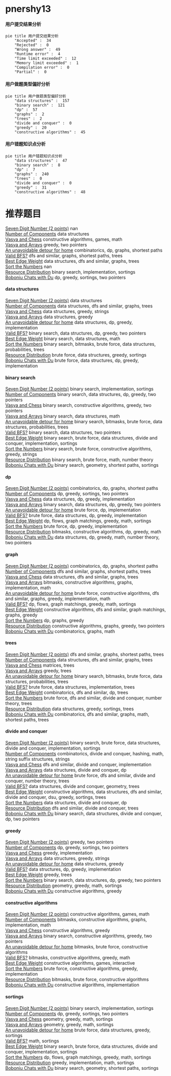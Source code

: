 # pnershy13
<!-- tabs:start -->
#### **用户提交结果分析**

```mermaid
pie title 用户提交结果分析
    "Accepted" :  34
    "Rejected" :  0
    "Wrong answer" :  49
    "Runtime error" :  4
    "Time limit exceeded" :  12
    "Memory limit exceeded" :  1
    "Compilation error" :  0
    "Partial" :  0
```
#### **用户做题类型偏好分析**

```mermaid
pie title 用户做题类型偏好分析
    "data structures" :  157
    "binary search" :  121
    "dp" :  57
    "graphs" :  2
    "trees" :  2
    "divide and conquer" :  0
    "greedy" :  20
    "constructive algorithms" :  45
```
#### **用户错题知识点分析**

```mermaid
pie title 用户错题知识点分析
    "data structures" :  47
    "binary search" :  8
    "dp" :  7
    "graphs" :  240
    "trees" :  0
    "divide and conquer" :  0
    "greedy" :  31
    "constructive algorithms" :  48
```
<!-- tabs:end -->
# 推荐题目
[Seven Digit Number (2 points)](https://codeforces.com/contest/1164/problem/M)		nan		  
[Number of Components](http://codeforces.com/problemset/problem/1270/H)		data structures		  
[Vasya and Chess](http://codeforces.com/problemset/problem/493/D)		constructive algorithms,
                        games,
                        math		  
[Vasya and Arrays](http://codeforces.com/problemset/problem/1036/D)		greedy,
                        two pointers		  
[An unavoidable detour for home](http://codeforces.com/problemset/problem/814/E)		combinatorics,
                        dp,
                        graphs,
                        shortest paths		  
[Valid BFS?](http://codeforces.com/problemset/problem/1037/D)		dfs and similar,
                        graphs,
                        shortest paths,
                        trees		  
[Best Edge Weight](http://codeforces.com/problemset/problem/827/D)		data structures,
                        dfs and similar,
                        graphs,
                        trees		  
[Sort the Numbers](https://codeforces.com/contest/1376/problem/A1)		nan		  
[Resource Distribution](https://codeforces.com/contest/966/problem/B)		binary search,
                        implementation,
                        sortings		  
[Boboniu Chats with Du](https://codeforces.com/contest/1395/problem/D)		dp,
                        greedy,
                        sortings,
                        two pointers		  
<!-- tabs:start -->
#### **data structures**
[Seven Digit Number (2 points)](http://codeforces.com/problemset/problem/1270/H)		data structures		  
[Number of Components](http://codeforces.com/problemset/problem/827/D)		data structures,
                        dfs and similar,
                        graphs,
                        trees		  
[Vasya and Chess](http://codeforces.com/problemset/problem/797/C)		data structures,
                        greedy,
                        strings		  
[Vasya and Arrays](http://codeforces.com/problemset/problem/573/E)		data structures,
                        greedy		  
[An unavoidable detour for home](http://codeforces.com/problemset/problem/1278/C)		data structures,
                        dp,
                        greedy,
                        implementation		  
[Valid BFS?](http://codeforces.com/problemset/problem/1492/C)		binary search,
                        data structures,
                        dp,
                        greedy,
                        two pointers		  
[Best Edge Weight](http://codeforces.com/problemset/problem/1490/G)		binary search,
                        data structures,
                        math		  
[Sort the Numbers](http://codeforces.com/problemset/problem/1479/D)		binary search,
                        bitmasks,
                        brute force,
                        data structures,
                        probabilities,
                        trees		  
[Resource Distribution](http://codeforces.com/problemset/problem/1497/A)		brute force,
                        data structures,
                        greedy,
                        sortings		  
[Boboniu Chats with Du](http://codeforces.com/problemset/problem/1491/C)		brute force,
                        data structures,
                        dp,
                        greedy,
                        implementation		  
#### **binary search**
[Seven Digit Number (2 points)](https://codeforces.com/contest/966/problem/B)		binary search,
                        implementation,
                        sortings		  
[Number of Components](http://codeforces.com/problemset/problem/1492/C)		binary search,
                        data structures,
                        dp,
                        greedy,
                        two pointers		  
[Vasya and Chess](http://codeforces.com/problemset/problem/1463/D)		binary search,
                        constructive algorithms,
                        greedy,
                        two pointers		  
[Vasya and Arrays](http://codeforces.com/problemset/problem/1490/G)		binary search,
                        data structures,
                        math		  
[An unavoidable detour for home](http://codeforces.com/problemset/problem/1479/D)		binary search,
                        bitmasks,
                        brute force,
                        data structures,
                        probabilities,
                        trees		  
[Valid BFS?](http://codeforces.com/problemset/problem/1436/E)		binary search,
                        data structures,
                        two pointers		  
[Best Edge Weight](http://codeforces.com/problemset/problem/1461/D)		binary search,
                        brute force,
                        data structures,
                        divide and conquer,
                        implementation,
                        sortings		  
[Sort the Numbers](http://codeforces.com/problemset/problem/1493/C)		binary search,
                        brute force,
                        constructive algorithms,
                        greedy,
                        strings		  
[Resource Distribution](http://codeforces.com/problemset/problem/1487/D)		binary search,
                        brute force,
                        math,
                        number theory		  
[Boboniu Chats with Du](http://codeforces.com/problemset/problem/1486/B)		binary search,
                        geometry,
                        shortest paths,
                        sortings		  
#### **dp**
[Seven Digit Number (2 points)](http://codeforces.com/problemset/problem/814/E)		combinatorics,
                        dp,
                        graphs,
                        shortest paths		  
[Number of Components](https://codeforces.com/contest/1395/problem/D)		dp,
                        greedy,
                        sortings,
                        two pointers		  
[Vasya and Chess](http://codeforces.com/problemset/problem/1278/C)		data structures,
                        dp,
                        greedy,
                        implementation		  
[Vasya and Arrays](http://codeforces.com/problemset/problem/1492/C)		binary search,
                        data structures,
                        dp,
                        greedy,
                        two pointers		  
[An unavoidable detour for home](https://codeforces.com/contest/1457/problem/C)		brute force,
                        dp,
                        implementation		  
[Valid BFS?](http://codeforces.com/problemset/problem/1491/C)		brute force,
                        data structures,
                        dp,
                        greedy,
                        implementation		  
[Best Edge Weight](http://codeforces.com/problemset/problem/1437/C)		dp,
                        flows,
                        graph matchings,
                        greedy,
                        math,
                        sortings		  
[Sort the Numbers](http://codeforces.com/problemset/problem/1499/B)		brute force,
                        dp,
                        greedy,
                        implementation		  
[Resource Distribution](http://codeforces.com/problemset/problem/1491/D)		bitmasks,
                        constructive algorithms,
                        dp,
                        greedy,
                        math		  
[Boboniu Chats with Du](http://codeforces.com/problemset/problem/1497/E1)		data structures,
                        dp,
                        greedy,
                        math,
                        number theory,
                        two pointers		  
#### **graph**
[Seven Digit Number (2 points)](http://codeforces.com/problemset/problem/814/E)		combinatorics,
                        dp,
                        graphs,
                        shortest paths		  
[Number of Components](http://codeforces.com/problemset/problem/1037/D)		dfs and similar,
                        graphs,
                        shortest paths,
                        trees		  
[Vasya and Chess](http://codeforces.com/problemset/problem/827/D)		data structures,
                        dfs and similar,
                        graphs,
                        trees		  
[Vasya and Arrays](http://codeforces.com/problemset/problem/388/B)		bitmasks,
                        constructive algorithms,
                        graphs,
                        implementation,
                        math		  
[An unavoidable detour for home](http://codeforces.com/problemset/problem/1487/C)		brute force,
                        constructive algorithms,
                        dfs and similar,
                        graphs,
                        greedy,
                        implementation,
                        math		  
[Valid BFS?](http://codeforces.com/problemset/problem/1437/C)		dp,
                        flows,
                        graph matchings,
                        greedy,
                        math,
                        sortings		  
[Best Edge Weight](http://codeforces.com/problemset/problem/1470/D)		constructive algorithms,
                        dfs and similar,
                        graph matchings,
                        graphs,
                        greedy		  
[Sort the Numbers](http://codeforces.com/problemset/problem/1476/C)		dp,
                        graphs,
                        greedy		  
[Resource Distribution](http://codeforces.com/problemset/problem/1304/D)		constructive algorithms,
                        graphs,
                        greedy,
                        two pointers		  
[Boboniu Chats with Du](http://codeforces.com/problemset/problem/1475/C)		combinatorics,
                        graphs,
                        math		  
#### **trees**
[Seven Digit Number (2 points)](http://codeforces.com/problemset/problem/1037/D)		dfs and similar,
                        graphs,
                        shortest paths,
                        trees		  
[Number of Components](http://codeforces.com/problemset/problem/827/D)		data structures,
                        dfs and similar,
                        graphs,
                        trees		  
[Vasya and Chess](http://codeforces.com/problemset/problem/578/F)		matrices,
                        trees		  
[Vasya and Arrays](http://codeforces.com/problemset/problem/526/G)		greedy,
                        trees		  
[An unavoidable detour for home](http://codeforces.com/problemset/problem/1479/D)		binary search,
                        bitmasks,
                        brute force,
                        data structures,
                        probabilities,
                        trees		  
[Valid BFS?](http://codeforces.com/problemset/problem/1511/C)		brute force,
                        data structures,
                        implementation,
                        trees		  
[Best Edge Weight](http://codeforces.com/problemset/problem/1499/F)		combinatorics,
                        dfs and similar,
                        dp,
                        trees		  
[Sort the Numbers](http://codeforces.com/problemset/problem/1491/E)		brute force,
                        dfs and similar,
                        divide and conquer,
                        number theory,
                        trees		  
[Resource Distribution](http://codeforces.com/problemset/problem/1466/D)		data structures,
                        greedy,
                        sortings,
                        trees		  
[Boboniu Chats with Du](http://codeforces.com/problemset/problem/1495/D)		combinatorics,
                        dfs and similar,
                        graphs,
                        math,
                        shortest paths,
                        trees		  
#### **divide and conquer**
[Seven Digit Number (2 points)](http://codeforces.com/problemset/problem/1461/D)		binary search,
                        brute force,
                        data structures,
                        divide and conquer,
                        implementation,
                        sortings		  
[Number of Components](http://codeforces.com/problemset/problem/1466/G)		combinatorics,
                        divide and conquer,
                        hashing,
                        math,
                        string suffix structures,
                        strings		  
[Vasya and Chess](http://codeforces.com/problemset/problem/1490/D)		dfs and similar,
                        divide and conquer,
                        implementation		  
[Vasya and Arrays](https://codeforces.com/contest/1483/problem/C)		data structures,
                        divide and conquer,
                        dp		  
[An unavoidable detour for home](http://codeforces.com/problemset/problem/1491/E)		brute force,
                        dfs and similar,
                        divide and conquer,
                        number theory,
                        trees		  
[Valid BFS?](http://codeforces.com/problemset/problem/1303/G)		data structures,
                        divide and conquer,
                        geometry,
                        trees		  
[Best Edge Weight](http://codeforces.com/problemset/problem/1494/D)		constructive algorithms,
                        data structures,
                        dfs and similar,
                        divide and conquer,
                        dsu,
                        greedy,
                        sortings,
                        trees		  
[Sort the Numbers](http://codeforces.com/problemset/problem/1482/E)		data structures,
                        divide and conquer,
                        dp		  
[Resource Distribution](http://codeforces.com/problemset/problem/566/C)		dfs and similar,
                        divide and conquer,
                        trees		  
[Boboniu Chats with Du](http://codeforces.com/problemset/problem/1428/F)		binary search,
                        data structures,
                        divide and conquer,
                        dp,
                        two pointers		  
#### **greedy**
[Seven Digit Number (2 points)](http://codeforces.com/problemset/problem/1036/D)		greedy,
                        two pointers		  
[Number of Components](https://codeforces.com/contest/1395/problem/D)		dp,
                        greedy,
                        sortings,
                        two pointers		  
[Vasya and Chess](http://codeforces.com/problemset/problem/1468/N)		greedy,
                        implementation		  
[Vasya and Arrays](http://codeforces.com/problemset/problem/797/C)		data structures,
                        greedy,
                        strings		  
[An unavoidable detour for home](http://codeforces.com/problemset/problem/573/E)		data structures,
                        greedy		  
[Valid BFS?](http://codeforces.com/problemset/problem/1278/C)		data structures,
                        dp,
                        greedy,
                        implementation		  
[Best Edge Weight](http://codeforces.com/problemset/problem/526/G)		greedy,
                        trees		  
[Sort the Numbers](http://codeforces.com/problemset/problem/1492/C)		binary search,
                        data structures,
                        dp,
                        greedy,
                        two pointers		  
[Resource Distribution](https://codeforces.com/contest/1496/problem/C)		geometry,
                        greedy,
                        math,
                        sortings		  
[Boboniu Chats with Du](http://codeforces.com/problemset/problem/1493/A)		constructive algorithms,
                        greedy		  
#### **constructive algorithms**
[Seven Digit Number (2 points)](http://codeforces.com/problemset/problem/493/D)		constructive algorithms,
                        games,
                        math		  
[Number of Components](http://codeforces.com/problemset/problem/388/B)		bitmasks,
                        constructive algorithms,
                        graphs,
                        implementation,
                        math		  
[Vasya and Chess](http://codeforces.com/problemset/problem/1493/A)		constructive algorithms,
                        greedy		  
[Vasya and Arrays](http://codeforces.com/problemset/problem/1463/D)		binary search,
                        constructive algorithms,
                        greedy,
                        two pointers		  
[An unavoidable detour for home](https://codeforces.com/contest/1456/problem/B)		bitmasks,
                        brute force,
                        constructive algorithms		  
[Valid BFS?](http://codeforces.com/problemset/problem/1492/D)		bitmasks,
                        constructive algorithms,
                        greedy,
                        math		  
[Best Edge Weight](https://codeforces.com/contest/1504/problem/D)		constructive algorithms,
                        games,
                        interactive		  
[Sort the Numbers](https://codeforces.com/contest/1483/problem/A)		brute force,
                        constructive algorithms,
                        greedy,
                        implementation		  
[Resource Distribution](https://codeforces.com/contest/1457/problem/D)		bitmasks,
                        brute force,
                        constructive algorithms		  
[Boboniu Chats with Du](http://codeforces.com/problemset/problem/1513/A)		constructive algorithms,
                        implementation		  
#### **sortings**
[Seven Digit Number (2 points)](https://codeforces.com/contest/966/problem/B)		binary search,
                        implementation,
                        sortings		  
[Number of Components](https://codeforces.com/contest/1395/problem/D)		dp,
                        greedy,
                        sortings,
                        two pointers		  
[Vasya and Chess](https://codeforces.com/contest/1496/problem/C)		geometry,
                        greedy,
                        math,
                        sortings		  
[Vasya and Arrays](http://codeforces.com/problemset/problem/1495/A)		geometry,
                        greedy,
                        math,
                        sortings		  
[An unavoidable detour for home](http://codeforces.com/problemset/problem/1497/A)		brute force,
                        data structures,
                        greedy,
                        sortings		  
[Valid BFS?](http://codeforces.com/problemset/problem/1427/A)		math,
                        sortings		  
[Best Edge Weight](http://codeforces.com/problemset/problem/1461/D)		binary search,
                        brute force,
                        data structures,
                        divide and conquer,
                        implementation,
                        sortings		  
[Sort the Numbers](http://codeforces.com/problemset/problem/1437/C)		dp,
                        flows,
                        graph matchings,
                        greedy,
                        math,
                        sortings		  
[Resource Distribution](http://codeforces.com/problemset/problem/1473/A)		greedy,
                        implementation,
                        math,
                        sortings		  
[Boboniu Chats with Du](http://codeforces.com/problemset/problem/1486/B)		binary search,
                        geometry,
                        shortest paths,
                        sortings		  
<!-- tabs:end -->
